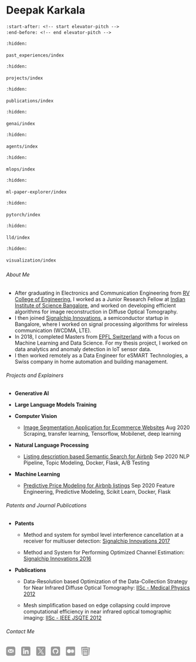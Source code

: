 # Deepak Karkala

```{include} ../README.md
:start-after: <!-- start elevator-pitch -->
:end-before: <!-- end elevator-pitch -->
```

```{toctree}
:hidden:

past_experiences/index
```

<!--
```{toctree}
:hidden:

about/index
```
-->


```{toctree}
:hidden:

projects/index
```

```{toctree}
:hidden:

publications/index
```

<!--
```{toctree}
:hidden:

llm/index
```
-->

```{toctree}
:hidden:

genai/index
```

```{toctree}
:hidden:

agents/index
```

```{toctree}
:hidden:

mlops/index
```


<!--
```{toctree}
:hidden:

nlp/index
```
-->


```{toctree}
:hidden:

ml-paper-explorer/index
```


<!--
```{toctree}
:hidden:

python/index
```
-->

```{toctree}
:hidden:

pytorch/index
```

<!--
```{toctree}
:hidden:

system_design/index
```
-->

<!--
```{toctree}
:hidden:

company_arch/index
```
-->


```{toctree}
:hidden:

lld/index
```

<!--
```{toctree}
:hidden:

iconic_software/index
```
-->


```{toctree}
:hidden:

visualization/index
```

<!--
```{toctree}
:hidden:

python/index
```
-->

#####

###### About Me

- After graduating in Electronics and Communication Engineering from [RV College of Engineering](https://www.rvce.edu.in/), I worked as a Junior Research Fellow at [Indian Institute of Science Bangalore](https://cds.iisc.ac.in/faculty/yalavarthy/MIG/index.html),  and worked on developing efficient algorithms for image reconstruction in Diffuse Optical Tomography.
- I then joined [Signalchip Innovations](https://www.signalchip.com/), a semiconductor startup in Bangalore, where I worked on signal processing algorithms for wireless communication (WCDMA, LTE).
- In 2018, I completed Masters from [EPFL Switzerland](https://www.epfl.ch/en/) with a focus on Machine Learning and Data Science. For my thesis project, I worked on data analytics and anomaly detection in IoT sensor data.
- I then worked remotely as a Data Engineer for eSMART Technologies, a Swiss company in home automation and building management.


<!--
###### Hire Me: 
- Applied AI Consulting Services:
	- LLM Training
	- Building GenAI Applications
	- MLOps

###### Past Experiences
-->



###### Projects and Explainers
- <b>Generative AI</b>

- <b>Large Language Models Training</b>

- <b>Computer Vision</b>
	- [Image Segmentation Application for Ecommerce Websites](https://www.deepakkarkala.com/docs/articles/machine_learning/ecommerce_image_segmentation/about/index.html) <span class="badge primary">Aug 2020</span> <span class="badge secondary">Scraping, transfer learning, Tensorflow, Mobilenet, deep learning</span>

- <b>Natural Language Processing</b>
	- [Listing description based Semantic Search for Airbnb](https://www.deepakkarkala.com/docs/articles/machine_learning/airbnb_alternate_search/about/index.html) <span class="badge primary">Sep 2020</span> <span class="badge secondary">NLP Pipeline, Topic Modeling, Docker, Flask, A/B Testing</span>
	<!--
	- [<b>Word2Vec</b> Illustrated](projects/nlp/word2vec.md)
	- [<b>RNN</b> Illustrated](projects/nlp/rnn.md)
	-->

- <b>Machine Learning</b>
	- [Predictive Price Modeling for Airbnb listings](https://www.deepakkarkala.com/docs/articles/machine_learning/airbnb_price_modeling/about/index.html) <span class="badge primary">Sep 2020</span> <span class="badge secondary">Feature Engineering, Predictive Modeling, Scikit Learn, Docker, Flask</span>


###### Patents and Journal Publications
- <b>Patents</b>
	- Method and system for symbol level interference cancellation at a receiver for multiuser detection: [Signalchip Innovations 2017](https://patents.justia.com/patent/9602240)

	- Method and System for Performing Optimized Channel Estimation: [Signalchip Innovations 2016](https://patents.justia.com/patent/20160365991)

- <b>Publications</b>
	- Data-Resolution based Optimization of the Data-Collection Strategy for Near Infrared Diffuse Optical Tomography: [IISc - Medical Physics 2012](https://cds.iisc.ac.in/faculty/yalavarthy/Karkala_MedPhys_2012.pdf)

	- Mesh simplification based on edge collapsing could improve computational efficiency in near infrared optical tomographic imaging: [IISc - IEEE JSQTE 2012](https://cds.iisc.ac.in/faculty/yalavarthy/Thomas_IEEEJSTQE_2012.pdf)



###### Contact Me
<p>
<a href="mailto:dkarkala01@gmail.com"><img src="_static/vendor/icons/email_square.png" width="25" height="25"></a>&nbsp; &nbsp;
<a href="https://www.linkedin.com/in/deepak-karkala-3465684b"><img src="_static/vendor/icons/linkedin_square.png" width="25" height="25"></a>&nbsp; &nbsp;
<a href="https://twitter.com/deepak_karkala"><img src="_static/vendor/icons/twitter_square.png" width="25" height="25"></a>&nbsp; &nbsp;
<a href="https://github.com/deepak-karkala/portfolio?tab=readme-ov-file"><img src="_static/vendor/icons/github_square.png" width="25" height="25"></a>&nbsp; &nbsp;
<a href="https://deepak-karkala.medium.com/"><img src="_static/vendor/icons/medium_square.png" width="25" height="25"></a>&nbsp; &nbsp;
<a href="https://www.deepakkarkala.com/docs/cv_deepak-karkala.pdf"><img src="_static/vendor/icons/cv.png" width="25" height="25"></a>&nbsp; &nbsp;
</p>

<link href="_static/css/style.css" rel="stylesheet">
